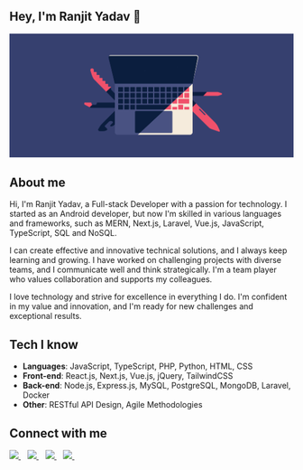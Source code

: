 ## Hey, I'm Ranjit Yadav 👋

<img src="./assets/cc.gif" />

## About me

Hi, I'm Ranjit Yadav, a Full-stack Developer with a passion for technology. I started as an Android developer, but now I'm skilled in various languages and frameworks, such as MERN, Next.js, Laravel, Vue.js, JavaScript, TypeScript, SQL and NoSQL.

I can create effective and innovative technical solutions, and I always keep learning and growing. I have worked on challenging projects with diverse teams, and I communicate well and think strategically. I'm a team player who values collaboration and supports my colleagues.

I love technology and strive for excellence in everything I do. I'm confident in my value and innovation, and I'm ready for new challenges and exceptional results.

## Tech I know
- **Languages**: JavaScript, TypeScript, PHP, Python, HTML, CSS
- **Front-end**: React.js, Next.js, Vue.js, jQuery, TailwindCSS
- **Back-end**: Node.js, Express.js, MySQL, PostgreSQL, MongoDB, Laravel, Docker
- **Other**: RESTful API Design, Agile Methodologies

<!-- <img src="https://skillicons.dev/icons?i=javascript,typescript,php,py,html,css" />
<img src="https://skillicons.dev/icons?i=nodejs,react,nextjs,vue,express,laravel,mysql,postgresql,mongodb,docker," /> -->

## Connect with me

<a href="https://twitter.com/iamranjity" target="_blank">
  <img src="https://img.shields.io/badge/X(Twitter)-000?style=for-the-badge&logo=x&logoColor=white" />
</a>&nbsp;&nbsp;
<a href="https://linkedin.com/in/13yadav" target="_blank">
  <img src="https://img.shields.io/badge/LinkedIn-0077B5?style=for-the-badge&logo=linkedin&logoColor=white" />
</a>&nbsp;&nbsp;
<a href="https://instagram.com/13yadav" target="_blank">
  <img src="https://img.shields.io/badge/Instagram-E4405F?style=for-the-badge&logo=instagram&logoColor=white" />
</a>&nbsp;&nbsp;
<a href="mailto:yadavranjit521@gmail.com" target="_blank">
  <img src="https://img.shields.io/badge/Email-red?style=for-the-badge&logo=gmail&logoColor=white" />
</a>&nbsp;&nbsp;
